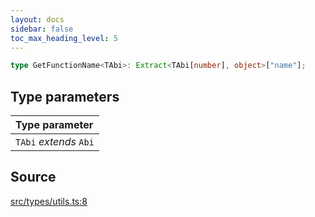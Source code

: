 ```yaml
---
layout: docs
sidebar: false
toc_max_heading_level: 5
---
```


```ts
type GetFunctionName<TAbi>: Extract<TAbi[number], object>["name"];
```

## Type parameters

| Type parameter |
| :------ |
| `TAbi` *extends* `Abi` |

## Source

[src/types/utils.ts:8](https://github.com/OffchainLabs/arbitrum-orbit-sdk/blob/27c24d61cdc7e62a81af29bd04f39d5a3549ecb3/src/types/utils.ts#L8)
